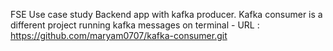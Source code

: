FSE Use case study Backend app with kafka producer.
Kafka consumer is a different project running kafka messages on terminal - URL : https://github.com/maryam0707/kafka-consumer.git
